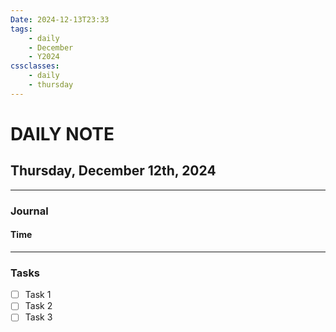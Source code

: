```yaml
---
Date: 2024-12-13T23:33
tags:
    - daily
    - December
    - Y2024
cssclasses:
    - daily
    - thursday
---
```

# DAILY NOTE
## Thursday, December 12th, 2024
***
### Journal
#### Time
***
### Tasks
- [ ] Task 1
- [ ] Task 2
- [ ] Task 3
